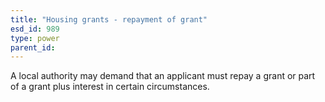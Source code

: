 ```yaml
---
title: "Housing grants - repayment of grant"
esd_id: 989
type: power
parent_id:  
---
```


A local authority may demand that an applicant must repay a grant or part of a grant plus interest in certain circumstances.

